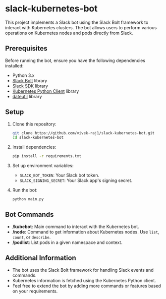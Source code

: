 # slack-kubernetes-bot
This project implements a Slack bot using the Slack Bolt framework to interact with Kubernetes clusters. The bot allows users to perform various operations on Kubernetes nodes and pods directly from Slack.

## Prerequisites

Before running the bot, ensure you have the following dependencies installed:

- Python 3.x
- [Slack Bolt](https://slack.dev/bolt-python/concepts) library
- [Slack SDK](https://slack.dev/python-slack-sdk/) library
- [Kubernetes Python Client](https://github.com/kubernetes-client/python) library
- [dateutil](https://pypi.org/project/python-dateutil/) library

## Setup

1. Clone this repository:

    ```bash
    git clone https://github.com/vivek-raj1/slack-kubernetes-bot.git
    cd slack-kubernetes-bot
    ```

2. Install dependencies:

    ```bash
    pip install -r requirements.txt
    ```

3. Set up environment variables:

    - `SLACK_BOT_TOKEN`: Your Slack bot token.
    - `SLACK_SIGNING_SECRET`: Your Slack app's signing secret.

4. Run the bot:

    ```bash
    python main.py
    ```

## Bot Commands

- **/kubebot**: Main command to interact with the Kubernetes bot.
- **/node**: Command to get information about Kubernetes nodes. Use `list`, `count`, or `describe`.
- **/podlist**: List pods in a given namespace and context.

## Additional Information

- The bot uses the Slack Bolt framework for handling Slack events and commands.
- Kubernetes information is fetched using the Kubernetes Python client.
- Feel free to extend the bot by adding more commands or features based on your requirements.
